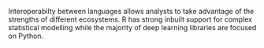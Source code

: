 Interoperabilty between languages allows analysts to take advantage of the strengths of different ecosystems.
R has strong inbuilt support for complex statistical modelling while the majority of deep learning libraries are focused on Python.
